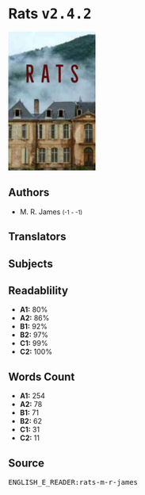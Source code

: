 # Rats <kbd>v2.4.2</kbd>

![](./cover.medium.jpg "")

## Authors


 - M. R. James <small>(-1 - -1)</small>

## Translators



## Subjects



## Readablility


 - **A1:** 80%
 - **A2:** 86%
 - **B1:** 92%
 - **B2:** 97%
 - **C1:** 99%
 - **C2:** 100%

## Words Count


 - **A1:** 254
 - **A2:** 78
 - **B1:** 71
 - **B2:** 62
 - **C1:** 31
 - **C2:** 11

## Source


<kbd>ENGLISH_E_READER:rats-m-r-james</kbd>
